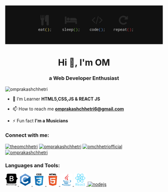 ![MasterHead](https://github.com/omprakashchhetri/omprakashchhetri/blob/5da004e059c5d5330c449adbb6c5d376ea7f5027/my%20files/Master%20Head.jpg)
<h1 align="center">Hi 👋, I'm OM</h1>
<h3 align="center">a Web Developer Enthusiast</h3>

<p align="left"> <img src="https://komarev.com/ghpvc/?username=omprakashchhetri&label=Profile%20views&color=0e75b6&style=flat" alt="omprakashchhetri" /> </p>

- 🌱 I’m Learner **HTML5,CSS,JS & REACT JS**

- 📫 How to reach me **omprakashchhetri6@gmail.com**

- ⚡ Fun fact **I'm a Musicians**

<h3 align="left">Connect with me:</h3>
<p align="left">
<a href="https://twitter.com/theomchhetri" target="blank"><img align="center" src="https://raw.githubusercontent.com/rahuldkjain/github-profile-readme-generator/master/src/images/icons/Social/twitter.svg" alt="theomchhetri" height="30" width="40" /></a>
<a href="https://linkedin.com/in/omprakashchhetri" target="blank"><img align="center" src="https://raw.githubusercontent.com/rahuldkjain/github-profile-readme-generator/master/src/images/icons/Social/linked-in-alt.svg" alt="omprakashchhetri" height="30" width="40" /></a>
<a href="https://instagram.com/omchhetriofficial" target="blank"><img align="center" src="https://raw.githubusercontent.com/rahuldkjain/github-profile-readme-generator/master/src/images/icons/Social/instagram.svg" alt="omchhetriofficial" height="30" width="40" /></a>
<a href="https://www.hackerrank.com/omprakashchhetri" target="blank"><img align="center" src="https://raw.githubusercontent.com/rahuldkjain/github-profile-readme-generator/master/src/images/icons/Social/hackerrank.svg" alt="omprakashchhetri" height="30" width="40" /></a>
</p>

<h3 align="left">Languages and Tools:</h3>
<p align="left"> <a href="https://getbootstrap.com" target="_blank" rel="noreferrer"> <img src="https://raw.githubusercontent.com/devicons/devicon/master/icons/bootstrap/bootstrap-plain-wordmark.svg" alt="bootstrap" width="40" height="40"/> </a> <a href="https://www.cprogramming.com/" target="_blank" rel="noreferrer"> <img src="https://raw.githubusercontent.com/devicons/devicon/master/icons/c/c-original.svg" alt="c" width="40" height="40"/> </a> <a href="https://www.w3schools.com/css/" target="_blank" rel="noreferrer"> <img src="https://raw.githubusercontent.com/devicons/devicon/master/icons/css3/css3-original-wordmark.svg" alt="css3" width="40" height="40"/> </a> <a href="https://www.w3.org/html/" target="_blank" rel="noreferrer"> <img src="https://raw.githubusercontent.com/devicons/devicon/master/icons/html5/html5-original-wordmark.svg" alt="html5" width="40" height="40"/> </a> <a href="https://www.java.com" target="_blank" rel="noreferrer"> <img src="https://raw.githubusercontent.com/devicons/devicon/master/icons/java/java-original.svg" alt="java" width="40" height="40"/> </a> <a href="https://reactjs.org/" target="_blank" rel="noreferrer"> <img src="https://raw.githubusercontent.com/devicons/devicon/master/icons/react/react-original-wordmark.svg" alt="react" width="40" height="40"/> <img src="https://[raw.githubusercontent.com/devicons/devicon/master/icons/react/react-original-wordmark.svg](https://icons8.com/icon/hsPbhkOH4FMe/node-js)" alt="nodejs" width="40" height="40"/> </a> </p>

